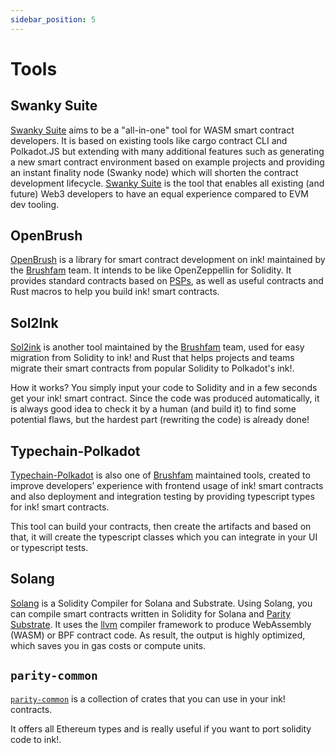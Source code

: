 ```yaml
---
sidebar_position: 5
---
```


# Tools

## Swanky Suite
[Swanky Suite](./swanky.md) aims to be a "all-in-one" tool for WASM smart contract developers. It is based on existing tools like cargo contract CLI and Polkadot.JS but extending with many additional features such as generating a new smart contract environment based on example projects and providing an instant finality node (Swanky node) which will shorten the contract development lifecycle. [Swanky Suite](./swanky.md) is the tool that enables all existing (and future) Web3 developers to have an equal experience compared to EVM dev tooling.

## OpenBrush

[OpenBrush] is a library for smart contract development on ink! maintained by the [Brushfam] team. It intends to be like OpenZeppellin for Solidity. It provides standard contracts based on [PSPs], as well as useful contracts and Rust macros to help you build ink! smart contracts.

## Sol2Ink
[Sol2ink] is another tool maintained by the [Brushfam] team, used for easy migration from Solidity to ink! and Rust that helps projects and teams migrate their smart contracts from popular Solidity to Polkadot's ink!.

How it works? You simply input your code to Solidity and in a few seconds get your ink! smart contract. Since the code was produced automatically, it is always good idea to check it by a human (and build it) to find some potential flaws, but the hardest part (rewriting the code) is already done!

## Typechain-Polkadot
[Typechain-Polkadot] is also one of [Brushfam] maintained tools, created to improve developers’ experience with frontend usage of ink! smart contracts and also deployment and integration testing by providing typescript types for ink! smart contracts.

This tool can build your contracts, then create the artifacts and based on that, it will create the typescript classes which you can integrate in your UI or typescript tests.

## Solang
[Solang](https://solang.readthedocs.io/en/latest/) is a Solidity Compiler for Solana and Substrate. Using Solang, you can compile smart contracts written in Solidity for Solana and [Parity Substrate](https://substrate.io/). It uses the [llvm](https://www.llvm.org/) compiler framework to produce WebAssembly (WASM) or BPF contract code. As result, the output is highly optimized, which saves you in gas costs or compute units.

## `parity-common`

[`parity-common`](https://github.com/paritytech/parity-common) is a collection of crates that you can use in your ink! contracts.

It offers all Ethereum types and is really useful if you want to port solidity code to ink!.

[OpenBrush]: https://github.com/727-Ventures/openbrush-contracts
[PSPs]: https://github.com/w3f/PSPs

[Brushfam]: https://www.brushfam.io/
[Sol2Ink]: https://github.com/727-Ventures/sol2ink
[Typechain-Polkadot]: https://github.com/727-Ventures/typechain-polkadot
